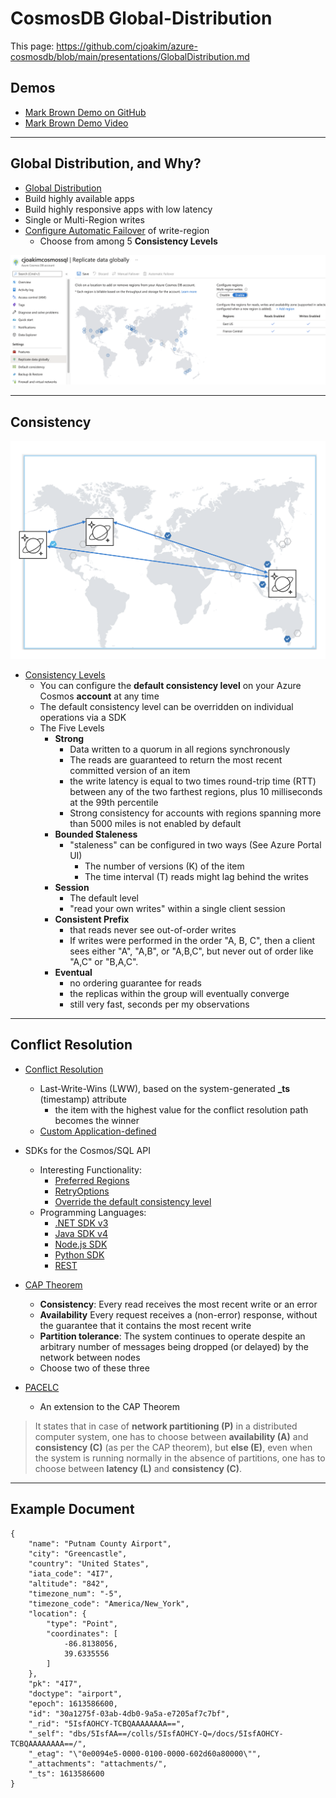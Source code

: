 # CosmosDB Global-Distribution

This page: https://github.com/cjoakim/azure-cosmosdb/blob/main/presentations/GlobalDistribution.md 

## Demos

- [Mark Brown Demo on GitHub](https://github.com/markjbrown/cosmos-global-distribution-demos)
- [Mark Brown Demo Video](https://www.bing.com/videos/search?q=cosmos-global-distribution-demos+video+&&view=detail&mid=E20E6E3CF4E2A83C9A15E20E6E3CF4E2A83C9A15&&FORM=VRDGAR&ru=%2Fvideos%2Fsearch%3Fq%3Dcosmos-global-distribution-demos%2Bvideo%2B%26FORM%3DHDRSC4)

---

## Global Distribution, and Why?

- [Global Distribution](https://docs.microsoft.com/en-us/azure/cosmos-db/distribute-data-globally)
- Build highly available apps
- Build highly responsive apps with low latency
- Single or Multi-Region writes
- [Configure Automatic Failover](https://docs.microsoft.com/en-us/azure/cosmos-db/how-to-manage-database-account#automatic-failover) of write-region
  - Choose from among 5 **Consistency Levels**

<p align="center"><img src="img/azure-portal-replicate-data-globally.png"></p>

---

## Consistency

<p align="center"><img src="img/consistency.png"></p>

- [Consistency Levels](https://docs.microsoft.com/en-us/azure/cosmos-db/consistency-levels)
  - You can configure the **default consistency level** on your Azure Cosmos **account** at any time
  - The default consistency level can be overridden on individual operations via a SDK
  - The Five Levels
    - **Strong**
      - Data written to a quorum in all regions synchronously
      - The reads are guaranteed to return the most recent committed version of an item
      - the write latency is equal to two times round-trip time (RTT) between any of the two farthest regions, plus 10 milliseconds at the 99th percentile
      - Strong consistency for accounts with regions spanning more than 5000 miles is not enabled by default
    - **Bounded Staleness**
      - "staleness" can be configured in two ways (See Azure Portal UI)
        - The number of versions (K) of the item
        - The time interval (T) reads might lag behind the writes
    - **Session**
      - The default level
      - "read your own writes" within a single client session
    - **Consistent Prefix**
      - that reads never see out-of-order writes
      - If writes were performed in the order "A, B, C", then a client sees either "A", "A,B", or "A,B,C", but never out of order like "A,C" or "B,A,C". 
    - **Eventual**
      - no ordering guarantee for reads
      - the replicas within the group will eventually converge
      - still very fast, seconds per my observations

---

## Conflict Resolution

- [Conflict Resolution](https://docs.microsoft.com/en-us/azure/cosmos-db/global-dist-under-the-hood#conflict-resolution)
  - Last-Write-Wins (LWW), based on the system-generated **_ts** (timestamp) attribute
    - the item with the highest value for the conflict resolution path becomes the winner
  - [Custom Application-defined](https://docs.microsoft.com/en-us/azure/cosmos-db/how-to-manage-conflicts)

- SDKs for the Cosmos/SQL API
  - Interesting Functionality:
    - [Preferred Regions](https://docs.microsoft.com/en-us/azure/cosmos-db/tutorial-global-distribution-sql-api?tabs=dotnetv2%2Capi-async#preferred-locations)
    - [RetryOptions](https://docs.microsoft.com/en-us/dotnet/api/microsoft.azure.documents.client.connectionpolicy.retryoptions?view=azure-dotnet)
    - [Override the default consistency level](https://docs.microsoft.com/en-us/azure/cosmos-db/how-to-manage-consistency?tabs=portal%2Cdotnetv2%2Capi-async#override-the-default-consistency-level)
  - Programming Languages:
    - [.NET SDK v3](https://docs.microsoft.com/en-us/azure/cosmos-db/sql-api-sdk-dotnet-standard)
    - [Java SDK v4](https://docs.microsoft.com/en-us/azure/cosmos-db/sql-api-sdk-java-v4)
    - [Node.js SDK](https://docs.microsoft.com/en-us/azure/cosmos-db/sql-api-sdk-node)
    - [Python SDK](https://docs.microsoft.com/en-us/azure/cosmos-db/sql-api-sdk-python)
    - [REST](https://docs.microsoft.com/en-us/rest/api/cosmos-db/)

- [CAP Theorem](img/cap_theorem.jpeg)
  - **Consistency**: Every read receives the most recent write or an error
  - **Availability** Every request receives a (non-error) response, without the guarantee that it contains the most recent write
  - **Partition tolerance**: The system continues to operate despite an arbitrary number of messages being dropped (or delayed) by the network between nodes
  - Choose two of these three 

- [PACELC](https://en.wikipedia.org/wiki/PACELC_theorem)
  - An extension to the CAP Theorem

> It states that in case of **network partitioning (P)** in a distributed computer system, one has to choose between **availability (A)** and **consistency (C)** (as per the CAP theorem), but **else (E)**, even when the system is running normally in the absence of partitions, one has to choose between **latency (L)** and **consistency (C)**.


---

## Example Document

```
{
    "name": "Putnam County Airport",
    "city": "Greencastle",
    "country": "United States",
    "iata_code": "4I7",
    "altitude": "842",
    "timezone_num": "-5",
    "timezone_code": "America/New_York",
    "location": {
        "type": "Point",
        "coordinates": [
            -86.8138056,
            39.6335556
        ]
    },
    "pk": "4I7",
    "doctype": "airport",
    "epoch": 1613586600,
    "id": "30a1275f-03ab-4db0-9a5a-e7205af7c7bf",
    "_rid": "5IsfAOHCY-TCBQAAAAAAAA==",
    "_self": "dbs/5IsfAA==/colls/5IsfAOHCY-Q=/docs/5IsfAOHCY-TCBQAAAAAAAA==/",
    "_etag": "\"0e0094e5-0000-0100-0000-602d60a80000\"",
    "_attachments": "attachments/",
    "_ts": 1613586600
}
```
